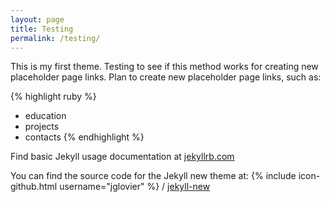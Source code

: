 ```yaml
---
layout: page
title: Testing
permalink: /testing/
---
```


This is my first theme. Testing to see if this method works for creating new placeholder page links.
Plan to create new placeholder page links, such as:

{% highlight ruby %}
- education
- projects
- contacts
{% endhighlight %}

Find basic Jekyll usage documentation at [jekyllrb.com](http://jekyllrb.com/)

You can find the source code for the Jekyll new theme at:
{% include icon-github.html username="jglovier" %} /
[jekyll-new](https://github.com/jglovier/jekyll-new)
